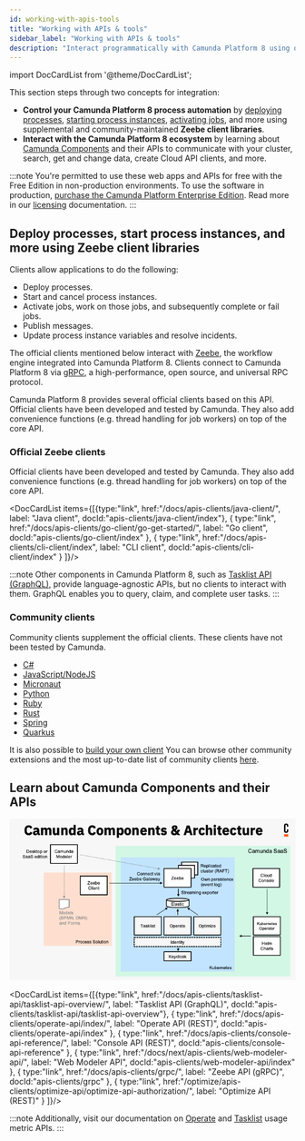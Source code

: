 ```yaml
---
id: working-with-apis-tools
title: "Working with APIs & tools"
sidebar_label: "Working with APIs & tools"
description: "Interact programmatically with Camunda Platform 8 using official Zeebe client libraries and APIs."
---
```


import DocCardList from '@theme/DocCardList';

This section steps through two concepts for integration:

- **Control your Camunda Platform 8 process automation** by [deploying processes](/components/modeler/web-modeler/save-and-deploy.md), [starting process instances](/components/modeler/web-modeler/start-instance.md), [activating jobs](/components/concepts/job-workers.md), and more using supplemental and community-maintained **Zeebe client libraries**.
- **Interact with the Camunda Platform 8 ecosystem** by learning about [Camunda Components](/components/components-overview.md) and their APIs to communicate with your cluster, search, get and change data, create Cloud API clients, and more.

:::note
You're permitted to use these web apps and APIs for free with the Free Edition in non-production environments. To use the software in production, [purchase the Camunda Platform Enterprise Edition](https://camunda.com/products/cloud/camunda-cloud-enterprise-contact/). Read more in our [licensing](../reference/licenses.md) documentation.
:::

## Deploy processes, start process instances, and more using Zeebe client libraries

Clients allow applications to do the following:

- Deploy processes.
- Start and cancel process instances.
- Activate jobs, work on those jobs, and subsequently complete or fail jobs.
- Publish messages.
- Update process instance variables and resolve incidents.

The official clients mentioned below interact with [Zeebe](/components/zeebe/zeebe-overview.md), the workflow engine integrated into Camunda Platform 8. Clients connect to Camunda Platform 8 via [gRPC](https://grpc.io), a high-performance, open source, and universal RPC protocol.

Camunda Platform 8 provides several official clients based on this API. Official clients have been developed and tested by Camunda. They also add convenience functions (e.g. thread handling for job workers) on top of the core API.

### Official Zeebe clients

Official clients have been developed and tested by Camunda. They also add convenience functions (e.g. thread handling for job workers) on top of the core API.

<DocCardList items={[{type:"link", href:"/docs/apis-clients/java-client/", label: "Java client", docId:"apis-clients/java-client/index"},
{
type:"link", href:"/docs/apis-clients/go-client/go-get-started/", label: "Go client", docId:"apis-clients/go-client/index"
},
{
type:"link", href:"/docs/apis-clients/cli-client/index", label: "CLI client", docId:"apis-clients/cli-client/index"
}
]}/>

:::note
Other components in Camunda Platform 8, such as [Tasklist API (GraphQL)](tasklist-api/generated.md), provide language-agnostic APIs, but no clients to interact with them. GraphQL enables you to query, claim, and complete user tasks.
:::

### Community clients

Community clients supplement the official clients. These clients have not been tested by Camunda.

- [C#](community-clients/c-sharp.md)
- [JavaScript/NodeJS](community-clients/javascript.md)
- [Micronaut](community-clients/micronaut.md)
- [Python](community-clients/python.md)
- [Ruby](community-clients/ruby.md)
- [Rust](community-clients/rust.md)
- [Spring](community-clients/spring.md)
- [Quarkus](community-clients/quarkus.md)

It is also possible to [build your own client](build-your-own-client.md) You can browse other community extensions and the most up-to-date list of community clients [here](https://github.com/orgs/camunda-community-hub/repositories).

## Learn about Camunda Components and their APIs

![Architecture diagram for Camunda Platform including all the components for SaaS](./img/ComponentsAndArchitecture_SaaS.png)

<DocCardList items={[{type:"link", href:"/docs/apis-clients/tasklist-api/tasklist-api-overview/", label: "Tasklist API (GraphQL)", docId:"apis-clients/tasklist-api/tasklist-api-overview"},
{
type:"link", href:"/docs/apis-clients/operate-api/index/", label: "Operate API (REST)", docId:"apis-clients/operate-api/index"
},
{
type:"link", href:"/docs/apis-clients/console-api-reference/", label: "Console API (REST)", docId:"apis-clients/console-api-reference"
},
{
type:"link", href:"/docs/next/apis-clients/web-modeler-api/", label: "Web Modeler API", docId:"apis-clients/web-modeler-api/index"
},
{
type:"link", href:"/docs/apis-clients/grpc/", label: "Zeebe API (gRPC)", docId:"apis-clients/grpc"
},
{
type:"link", href:"/optimize/apis-clients/optimize-api/optimize-api-authorization/", label: "Optimize API (REST)"
}
]}/>

:::note
Additionally, visit our documentation on [Operate](../self-managed/operate-deployment/usage-metrics.md) and [Tasklist](../self-managed/tasklist-deployment/usage-metrics.md) usage metric APIs.
:::
